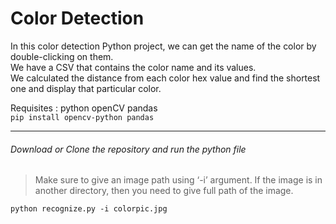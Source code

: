 # Color Detection

In this color detection Python project, we can get the name of the color by double-clicking on them. <br>
We have a CSV that contains the color name and its values. <br>
We calculated the distance from each color hex value and find the shortest one and display that particular color.

Requisites : python openCV pandas <br>
```pip install opencv-python pandas```

---

###### Download or Clone the repository and run the python file
> Make sure to give an image path using ‘-i’ argument. If the image is in another directory, then you need to give full path of the image.<br>

```python recognize.py -i colorpic.jpg```

 
